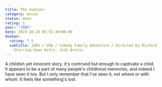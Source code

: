 ```yaml
---
title: The Goonies
category: movie
status: done
rating: 3
year: "1985"
date: 2019-10-20 05:55:36+08:00
douban:
  rating: 7.5
  subtitle: 1985 / USA / Comedy Family Adventure / Directed by Richard Donner /
    Starring Sean Astin, Josh Brolin
---
```


A childish yet innocent story, it's contrived but enough to captivate a child. It appears to be a part of many people's childhood memories, and indeed I have seen it too. But I only remember that I've seen it, not where or with whom. It feels like something's lost.
